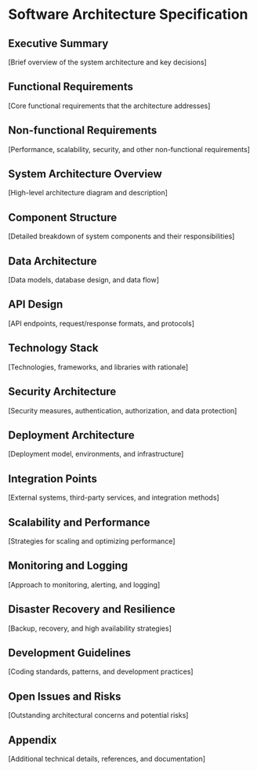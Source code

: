 # Software Architecture Specification

## Executive Summary
[Brief overview of the system architecture and key decisions]

## Functional Requirements
[Core functional requirements that the architecture addresses]

## Non-functional Requirements
[Performance, scalability, security, and other non-functional requirements]

## System Architecture Overview
[High-level architecture diagram and description]

## Component Structure
[Detailed breakdown of system components and their responsibilities]

## Data Architecture
[Data models, database design, and data flow]

## API Design
[API endpoints, request/response formats, and protocols]

## Technology Stack
[Technologies, frameworks, and libraries with rationale]

## Security Architecture
[Security measures, authentication, authorization, and data protection]

## Deployment Architecture
[Deployment model, environments, and infrastructure]

## Integration Points
[External systems, third-party services, and integration methods]

## Scalability and Performance
[Strategies for scaling and optimizing performance]

## Monitoring and Logging
[Approach to monitoring, alerting, and logging]

## Disaster Recovery and Resilience
[Backup, recovery, and high availability strategies]

## Development Guidelines
[Coding standards, patterns, and development practices]

## Open Issues and Risks
[Outstanding architectural concerns and potential risks]

## Appendix
[Additional technical details, references, and documentation] 